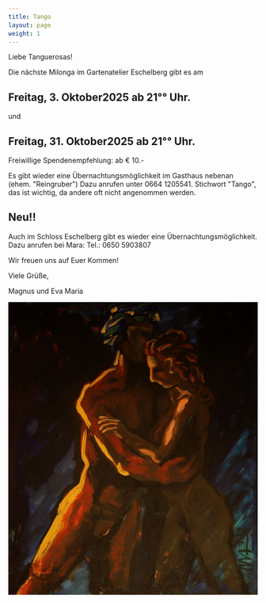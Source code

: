 ```yaml
---
title: Tango
layout: page
weight: 1
---
```

Liebe Tanguerosas!

Die nächste Milonga im Gartenatelier Eschelberg gibt es am 
## Freitag, 3. Oktober2025  ab 21°° Uhr. 
und
## Freitag, 31. Oktober2025  ab 21°° Uhr.  

Freiwillige Spendenempfehlung: ab € 10.- 

Es gibt wieder eine Übernachtungsmöglichkeit im Gasthaus nebenan (ehem. "Reingruber") Dazu anrufen unter 0664 1205541. Stichwort "Tango", das ist wichtig, da andere oft nicht angenommen werden.
## Neu!!
Auch im Schloss Eschelberg gibt es wieder eine Übernachtungsmöglichkeit. 
Dazu anrufen bei Mara: Tel.: 0650 5903807

Wir freuen uns auf Euer Kommen!

Viele Grüße,

Magnus und Eva Maria

![Tango1](/files/tango/TB12_248.jpg)




